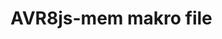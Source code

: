 <!--
author:   Fabian Bär

email:    Fabian.Baer@student.tu-freiberg.de

version:  0.0.3

comment:  Kein Kommentar!

script: https://fjangfaragesh.github.io/AVR8js-mem/dist/index.js
script: https://fjangfaragesh.github.io/AVR8js-mem/customfunctions.js
script: https://fjangfaragesh.github.io/AVR8js-mem/compileandrun.js

@AVR8jsMem.sketch
<script>
	async function sketch() {
        console.log("starting simmulation...");
		let code = `@input`;
		let controlFunctionsCallback = function(stopFunction,sendSerial) {
            send.handle("stop",stopFunction);
            send.lia("LIA: terminal");
            send.handle("input", (input) => {
                sendSerial(input.slice(0, -1))
            });

		}
	    try {
	    	await compileAndRun(code,`@0`, isNaN(`@1`) ? 1000000 : `@1`*1, isNaN(`@2`) ? 0 : `@2`*1, isNaN(`@3`) ? Infinity : `@3`*1, controlFunctionsCallback, console.log);
			send.lia("LIA: stop");
	    } catch (e) {
			console.error(e);
			send.lia("LIA: stop");
	    }
	}
	setTimeout(sketch, 100)
	"LIA: wait";
</script>
@end

-->

# AVR8js-mem makro file
